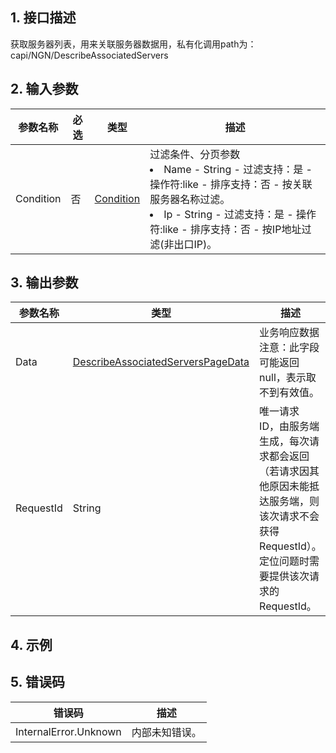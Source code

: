 ## 1. 接口描述




获取服务器列表，用来关联服务器数据用，私有化调用path为：capi/NGN/DescribeAssociatedServers

## 2. 输入参数


| 参数名称 | 必选 | 类型 | 描述 |
|---------|---------|---------|---------|
| Condition | 否 | [Condition](/开放API/云规范接口/版本：2022-06-01/数据结构.md#Condition) | 过滤条件、分页参数<br/><li>Name - String - 过滤支持：是 - 操作符:like - 排序支持：否  - 按关联服务器名称过滤。</li><li>Ip - String - 过滤支持：是 - 操作符:like - 排序支持：否  - 按IP地址过滤(非出口IP)。</li> |

## 3. 输出参数

| 参数名称 | 类型 | 描述 |
|---------|---------|---------|
| Data | [DescribeAssociatedServersPageData](/开放API/云规范接口/版本：2022-06-01/数据结构.md#DescribeAssociatedServersPageData) | 业务响应数据<br/>注意：此字段可能返回 null，表示取不到有效值。|
| RequestId | String | 唯一请求 ID，由服务端生成，每次请求都会返回（若请求因其他原因未能抵达服务端，则该次请求不会获得 RequestId）。定位问题时需要提供该次请求的 RequestId。|

## 4. 示例











## 5. 错误码


| 错误码 | 描述 |
|---------|---------|
| InternalError.Unknown | 内部未知错误。 |
